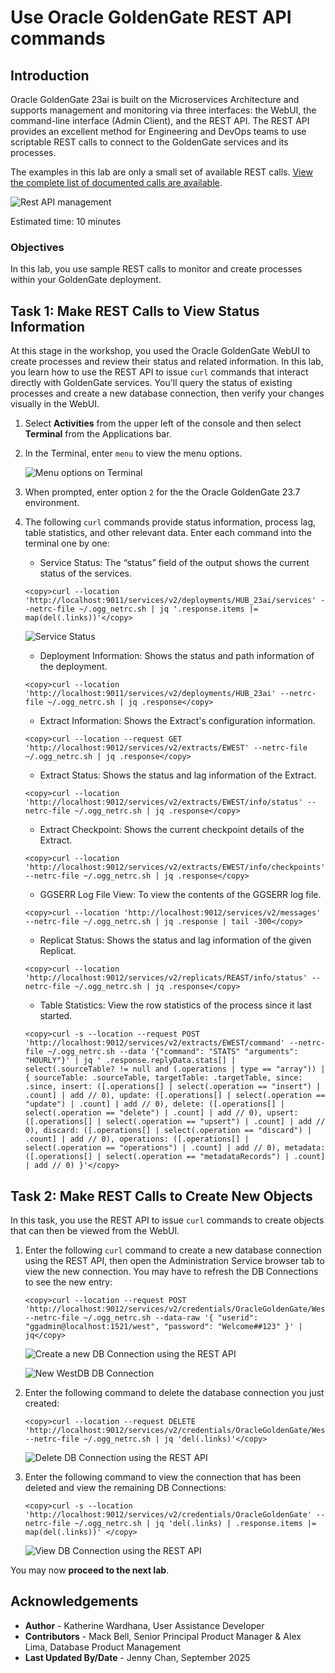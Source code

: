 # Use Oracle GoldenGate REST API commands

## Introduction

Oracle GoldenGate 23ai is built on the Microservices Architecture and supports management and monitoring via three interfaces: the WebUI, the command-line interface (Admin Client), and the REST API. The REST API provides an excellent method for Engineering and DevOps teams to use scriptable REST calls to connect to the GoldenGate services and its processes.

The examples in this lab are only a small set of available REST calls.  [View the complete list of documented calls are available](https://docs.oracle.com/en/middleware/goldengate/core/23/oggra/).

   ![Rest API management](./images/rest-api-manage.png " ")

Estimated time: 10 minutes

### Objectives

In this lab, you use sample REST calls to monitor and create processes within your GoldenGate deployment.

## Task 1: Make REST Calls to View Status Information

At this stage in the workshop, you used the Oracle GoldenGate WebUI to create processes and review their status and related information. In this lab, you learn how to use the REST API to issue `curl` commands that interact directly with GoldenGate services. You'll query the status of existing processes and create a new database connection, then verify your changes visually in the WebUI.

1. Select **Activities** from the upper left of the console and then select **Terminal** from the Applications bar.

2. In the Terminal, enter `menu` to view the menu options. 

    ![Menu options on Terminal](./images/01-02-menu-terminal.png " ")

3. When prompted, enter option `2` for the the Oracle GoldenGate 23.7 environment.

4. The following `curl` commands provide status information, process lag, table statistics, and other relevant data. Enter each command into the terminal one by one:

    * Service Status: The “status” field of the output shows the current status of the services.
    ```
    <copy>curl --location 'http://localhost:9011/services/v2/deployments/HUB_23ai/services' --netrc-file ~/.ogg_netrc.sh | jq '.response.items |= map(del(.links))'</copy>
    ```
    ![Service Status](./images/01-03a-service-status.png " ")
    
    * Deployment Information: Shows the status and path information of the deployment.
    ```
    <copy>curl --location 'http://localhost:9011/services/v2/deployments/HUB_23ai' --netrc-file ~/.ogg_netrc.sh | jq .response</copy>
    ```

    * Extract Information: Shows the Extract's configuration information.
    ```
    <copy>curl --location --request GET 'http://localhost:9012/services/v2/extracts/EWEST' --netrc-file ~/.ogg_netrc.sh | jq .response</copy>
    ```
    *  Extract Status: Shows the status and lag information of the Extract.
    ```
    <copy>curl --location 'http://localhost:9012/services/v2/extracts/EWEST/info/status' --netrc-file ~/.ogg_netrc.sh | jq .response</copy>
    ```
    *  Extract Checkpoint: Shows the current checkpoint details of the Extract.
    ```
    <copy>curl --location 'http://localhost:9012/services/v2/extracts/EWEST/info/checkpoints' --netrc-file ~/.ogg_netrc.sh | jq .response</copy>
    ```
    * GGSERR Log File View: To view the contents of the GGSERR log file.
    ```
    <copy>curl --location 'http://localhost:9012/services/v2/messages' --netrc-file ~/.ogg_netrc.sh | jq .response | tail -300</copy>
    ```
    * Replicat Status: Shows the status and lag information of the given Replicat. 
    ```
    <copy>curl --location 'http://localhost:9012/services/v2/replicats/REAST/info/status' --netrc-file ~/.ogg_netrc.sh | jq .response</copy>
    ```
    * Table Statistics: View the row statistics of the process since it last started.
    ```
    <copy>curl -s --location --request POST 'http://localhost:9012/services/v2/extracts/EWEST/command' --netrc-file ~/.ogg_netrc.sh --data '{"command": "STATS" "arguments": "HOURLY"}' | jq ' .response.replyData.stats[] | select(.sourceTable? != null and (.operations | type == "array")) | { sourceTable: .sourceTable, targetTable: .targetTable, since: .since, insert: ([.operations[] | select(.operation == "insert") | .count] | add // 0), update: ([.operations[] | select(.operation == "update") | .count] | add // 0), delete: ([.operations[] | select(.operation == "delete") | .count] | add // 0), upsert: ([.operations[] | select(.operation == "upsert") | .count] | add // 0), discard: ([.operations[] | select(.operation == "discard") | .count] | add // 0), operations: ([.operations[] | select(.operation == "operations") | .count] | add // 0), metadata: ([.operations[] | select(.operation == "metadataRecords") | .count] | add // 0) }'</copy>
    ```

## Task 2: Make REST Calls to Create New Objects

In this task, you use the REST API to issue `curl` commands to create objects that can then be viewed from the WebUI.

1. Enter the following `curl` command to create a new database connection using the REST API, then open the Administration Service browser tab to view the new connection. You may have to refresh the DB Connections to see the new entry:

    ```
    <copy>curl --location --request POST 'http://localhost:9012/services/v2/credentials/OracleGoldenGate/WestDB' --netrc-file ~/.ogg_netrc.sh --data-raw '{ "userid": "ggadmin@localhost:1521/west", "password": "Welcome##123" }' | jq</copy>
    ```

    ![Create a new DB Connection using the REST API](./images/02-01a-create-db-connec-rest-api.png " ")

    ![New WestDB DB Connection](./images/02-01b-new-db-connec.png " ")

2. Enter the following command to delete the database connection you just created:

    ```
    <copy>curl --location --request DELETE 'http://localhost:9012/services/v2/credentials/OracleGoldenGate/WestDB' --netrc-file ~/.ogg_netrc.sh | jq 'del(.links)'</copy>
    ```

    ![Delete DB Connection using the REST API](./images/02-02-delete-db-connec.png " ")

3. Enter the following command to view the connection that has been deleted and view the remaining DB Connections:

    ```
    <copy>curl -s --location 'http://localhost:9012/services/v2/credentials/OracleGoldenGate' --netrc-file ~/.ogg_netrc.sh | jq 'del(.links) | .response.items |= map(del(.links))' </copy>
    ```

    ![View DB Connection using the REST API](./images/02-03-view-db-connecs.png " ")

You may now **proceed to the next lab**.

## Acknowledgements
* **Author** - Katherine Wardhana, User Assistance Developer
* **Contributors** - Mack Bell, Senior Principal Product Manager & Alex Lima, Database Product Management
* **Last Updated By/Date** - Jenny Chan, September 2025